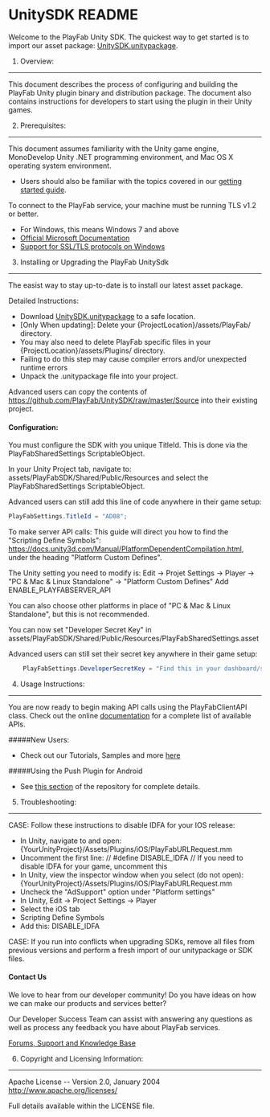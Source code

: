 UnitySDK README
========
Welcome to the PlayFab Unity SDK. The quickest way to get started is to import our asset package: [UnitySDK.unitypackage](https://github.com/PlayFab/UnitySDK/raw/master/Packages/UnitySDK.unitypackage).

1. Overview:
----
This document describes the process of configuring and building the PlayFab Unity plugin binary and distribution package. The document also contains instructions for developers to start using the plugin in their Unity games.

2. Prerequisites:
----
This document assumes familiarity with the Unity game engine, MonoDevelop Unity .NET programming environment, and Mac OS X operating system environment.

* Users should also be familiar with the topics covered in our [getting started guide](https://playfab.com/docs/getting-started-with-playfab/).

To connect to the PlayFab service, your machine must be running TLS v1.2 or better.
* For Windows, this means Windows 7 and above
* [Official Microsoft Documentation](https://msdn.microsoft.com/en-us/library/windows/desktop/aa380516%28v=vs.85%29.aspx)
* [Support for SSL/TLS protocols on Windows](http://blogs.msdn.com/b/kaushal/archive/2011/10/02/support-for-ssl-tls-protocols-on-windows.aspx)

3. Installing or Upgrading the PlayFab UnitySdk
---
The easist way to stay up-to-date is to install our latest asset package.

Detailed Instructions:
* Download [UnitySDK.unitypackage](https://github.com/PlayFab/UnitySDK/raw/master/Packages/UnitySDK.unitypackage) to a safe location.
* [Only When updating]: Delete your {ProjectLocation}/assets/PlayFab/ directory.
 * You may also need to delete PlayFab specific files in your {ProjectLocation}/assets/Plugins/ directory.
 * Failing to do this step may cause compiler errors and/or unexpected runtime errors
* Unpack the .unitypackage file into your project.

Advanced users can copy the contents of https://github.com/PlayFab/UnitySDK/raw/master/Source into their existing project.

#### Configuration:
You must configure the SDK with you unique TitleId.  This is done via the PlayFabSharedSettings ScriptableObject.

In your Unity Project tab, navigate to: assets/PlayFabSDK/Shared/Public/Resources and select the PlayFabSharedSettings ScriptableObject.

Advanced users can still add this line of code anywhere in their game setup:

```C#
PlayFabSettings.TitleId = "AD08";
```

To make server API calls:
This guide will direct you how to find the "Scripting Define Symbols": https://docs.unity3d.com/Manual/PlatformDependentCompilation.html, under the heading "Platform Custom Defines".

The Unity setting you need to modify is:
Edit -> Projet Settings -> Player -> "PC & Mac & Linux Standalone" -> "Platform Custom Defines"
Add ENABLE_PLAYFABSERVER_API

You can also choose other platforms in place of "PC & Mac & Linux Standalone", but this is not recommended.

You can now set "Developer Secret Key" in assets/PlayFabSDK/Shared/Public/Resources/PlayFabSharedSettings.asset

Advanced users can still set their secret key anywhere in their game setup:

```C#
    PlayFabSettings.DeveloperSecretKey = "Find this in your dashboard/settings https://developer.playfab.com/title/properties/{your title Id}"; //your Developer Secret goes here.
```

4. Usage Instructions:
----
You are now ready to begin making API calls using the PlayFabClientAPI class. Check out the online [documentation](https://playfab.com/docs#/menu/1383/1383) for a complete list of available APIs.

#####New Users:
* Check out our Tutorials, Samples and more [here](https://playfab.com/docs/overview/)

#####Using the Push Plugin for Android
  * See [this section](https://github.com/PlayFab/UnitySDK/tree/master/UnityAndroidPluginSource) of the repository for complete details.

5. Troubleshooting:
----

CASE: Follow these instructions to disable IDFA for your IOS release:
 * In Unity, navigate to and open: {YourUnityProject}/Assets/Plugins/iOS/PlayFabURLRequest.mm
  * Uncomment the first line:  // #define DISABLE_IDFA // If you need to disable IDFA for your game, uncomment this
 * In Unity, view the inspector window when you select (do not open): {YourUnityProject}/Assets/Plugins/iOS/PlayFabURLRequest.mm
  * Uncheck the "AdSupport" option under "Platform settings"
 * In Unity, Edit -> Project Settings -> Player
  * Select the iOS tab
  * Scripting Define Symbols
  * Add this: DISABLE_IDFA

CASE: If you run into conflicts when upgrading SDKs, remove all files from previous versions and perform a fresh import of our unitypackage or SDK files. 

#### Contact Us
We love to hear from our developer community! 
Do you have ideas on how we can make our products and services better? 

Our Developer Success Team can assist with answering any questions as well as process any feedback you have about PlayFab services.

[Forums, Support and Knowledge Base](https://community.playfab.com/hc/en-us)

6. Copyright and Licensing Information:
----
  Apache License -- 
  Version 2.0, January 2004
  http://www.apache.org/licenses/

  Full details available within the LICENSE file.
